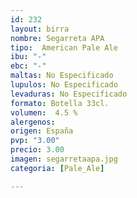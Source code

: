 ```yaml
---
id: 232
layout: birra
nombre: Segarreta APA
tipo:  American Pale Ale
ibu: "-"
ebc: "-"
maltas: No Especificado
lupulos: No Especificado
levaduras: No Especificado
formato: Botella 33cl.
volumen:  4.5 %
alergenos: 
origen: España
pvp: "3.00"
precio: 3.00
imagen: segarretaapa.jpg
categoria: [Pale_Ale]

---
```

